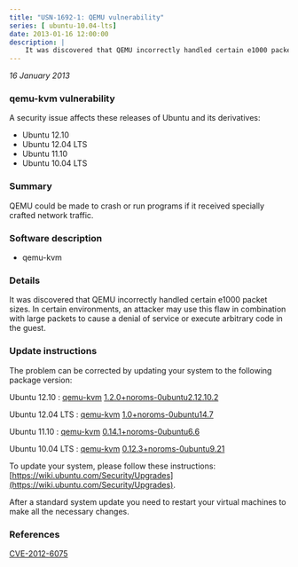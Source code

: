 ```yaml
---
title: "USN-1692-1: QEMU vulnerability"
series: [ ubuntu-10.04-lts]
date: 2013-01-16 12:00:00
description: |
    It was discovered that QEMU incorrectly handled certain e1000 packet sizes. In certain environments, an attacker may use this flaw in combination with large packets to cause a denial of service or execute arbitrary code in the guest. 
--- 
```

 
 

*16 January 2013*

### qemu-kvm vulnerability

A security issue affects these releases of Ubuntu and its derivatives:

* Ubuntu 12.10
* Ubuntu 12.04 LTS
* Ubuntu 11.10
* Ubuntu 10.04 LTS

### Summary

QEMU could be made to crash or run programs if it received specially crafted network traffic.

### Software description

* qemu-kvm 

### Details

It was discovered that QEMU incorrectly handled certain e1000 packet sizes. In certain environments, an attacker may use this flaw in combination with large packets to cause a denial of service or execute arbitrary code in the guest. 

### Update instructions

The problem can be corrected by updating your system to the following package version:

Ubuntu 12.10
 : [qemu-kvm](https://launchpad.net/ubuntu/+source/qemu-kvm) <span> [1.2.0+noroms-0ubuntu2.12.10.2](https://launchpad.net/ubuntu/+source/qemu-kvm/1.2.0+noroms-0ubuntu2.12.10.2) </span> 

Ubuntu 12.04 LTS
 : [qemu-kvm](https://launchpad.net/ubuntu/+source/qemu-kvm) <span> [1.0+noroms-0ubuntu14.7](https://launchpad.net/ubuntu/+source/qemu-kvm/1.0+noroms-0ubuntu14.7) </span> 

Ubuntu 11.10
 : [qemu-kvm](https://launchpad.net/ubuntu/+source/qemu-kvm) <span> [0.14.1+noroms-0ubuntu6.6](https://launchpad.net/ubuntu/+source/qemu-kvm/0.14.1+noroms-0ubuntu6.6) </span> 

Ubuntu 10.04 LTS
 : [qemu-kvm](https://launchpad.net/ubuntu/+source/qemu-kvm) <span> [0.12.3+noroms-0ubuntu9.21](https://launchpad.net/ubuntu/+source/qemu-kvm/0.12.3+noroms-0ubuntu9.21) </span> 

To update your system, please follow these instructions: [https://wiki.ubuntu.com/Security/Upgrades](https://wiki.ubuntu.com/Security/Upgrades).

After a standard system update you need to restart your virtual machines to make all the necessary changes. 

### References

 
 [CVE-2012-6075](http://people.ubuntu.com/~ubuntu-security/cve/CVE-2012-6075)
 

